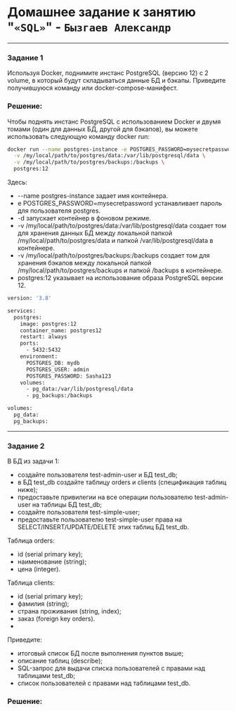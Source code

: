 # Домашнее задание к занятию "`«SQL»`" - `Бызгаев Александр`

---

### Задание 1

Используя Docker, поднимите инстанс PostgreSQL (версию 12) c 2 volume, в который будут складываться данные БД и бэкапы.
Приведите получившуюся команду или docker-compose-манифест.

### Решение:

Чтобы поднять инстанс PostgreSQL с использованием Docker и двумя томами (один для данных БД, другой для бэкапов), вы можете использовать следующую команду docker run:

```bash
docker run --name postgres-instance -e POSTGRES_PASSWORD=mysecretpassword -d \
  -v /my/local/path/to/postgres/data:/var/lib/postgresql/data \
  -v /my/local/path/to/postgres/backups:/backups \
  postgres:12
```
Здесь:
- --name postgres-instance задает имя контейнера.  
- e POSTGRES_PASSWORD=mysecretpassword устанавливает пароль для пользователя postgres.  
- -d запускает контейнер в фоновом режиме.  
- -v /my/local/path/to/postgres/data:/var/lib/postgresql/data создает том для хранения данных БД между локальной папкой /my/local/path/to/postgres/data и папкой /var/lib/postgresql/data в контейнере.  
- -v /my/local/path/to/postgres/backups:/backups создает том для хранения бэкапов между локальной папкой /my/local/path/to/postgres/backups и папкой /backups в контейнере.  
- postgres:12 указывает на использование образа PostgreSQL версии 12.  

```bash
version: '3.8'

services:
  postgres:
    image: postgres:12
    container_name: postgres12
    restart: always
    ports:
      - 5432:5432
    environment:
      POSTGRES_DB: mydb
      POSTGRES_USER: admin
      POSTGRES_PASSWORD: Sasha123
    volumes:
      - pg_data:/var/lib/postgresql/data
      - pg_backups:/backups

volumes:
  pg_data:
  pg_backups:
```

---

### Задание 2

В БД из задачи 1:
- создайте пользователя test-admin-user и БД test_db;  
- в БД test_db создайте таблицу orders и clients (спeцификация таблиц ниже);  
- предоставьте привилегии на все операции пользователю test-admin-user на таблицы БД test_db;  
- создайте пользователя test-simple-user;  
- предоставьте пользователю test-simple-user права на SELECT/INSERT/UPDATE/DELETE этих таблиц БД test_db.
  
Таблица orders:

- id (serial primary key);  
- наименование (string);  
- цена (integer).
  
Таблица clients:

- id (serial primary key);  
- фамилия (string);  
- страна проживания (string, index);  
- заказ (foreign key orders).
- 
Приведите:

- итоговый список БД после выполнения пунктов выше;  
- описание таблиц (describe);  
- SQL-запрос для выдачи списка пользователей с правами над таблицами test_db;  
- список пользователей с правами над таблицами test_db.

 ### Решение:

 























